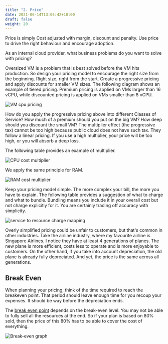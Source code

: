 ```yaml
---
title: "2. Price"
date: 2021-06-14T13:05:42+10:00
draft: false
weight: 20
---
```


Price is simply Cost adjusted with margin, discount and penalty. Use price to drive the right behaviour and encourage adoption.

As an internal cloud provider, what business problems do you want to solve with pricing?

Oversized VM is a problem that is best solved before the VM hits production. So design your pricing model to encourage the right size from the beginning. Right size, right from the start. Create a progressive pricing and apply discounts for smaller VM sizes. The following diagram shows an example of tiered pricing. Premium pricing is applied on VMs larger than 16 vCPU, while discounted pricing is applied on VMs smaller than 8 vCPU.

![VM cpu pricing](1.5.2-fig-1.png)

How do you apply the progressive pricing above into different Classes of Service? How much of a premium should you put on the big VM? How deep should you discount the small VM? The multiplier effect (the progressive tax) cannot be too high because public cloud does not have such tax. They follow a linear pricing. If you use a high multiplier, your price will be too high, or you will absorb a deep loss.

The following table provides an example of multiplier.

![CPU cost multiplier](1.5.2-fig-2.png)

We apply the same principle for RAM.

![RAM cost multiplier](1.5.2-fig-3.png)

Keep your pricing model simple. The more complex your bill, the more you have to explain. The following table provides a suggestion of what to charge and what to bundle. Bundling means you include it in your overall cost but not charge explicitly for it. You are certainly trading off accuracy with simplicity.

![service to resource charge mapping](1.5.2-fig-4.png)

Overly simplified pricing could be unfair to customers, but that's common in other industries. Take the airline industry, where my favourite airline is Singapore Airlines. I notice they have at least 4 generations of planes. The new plane is more efficient, costs less to operate and is more enjoyable to customers. On the other hand, if you take into account depreciation, the old plane is already fully depreciated. And yet, the price is the same across all generations.

## Break Even

When planning your pricing, think of the time required to reach the breakeven point. That period should leave enough time for you recoup your expenses. It should be way before the depreciation ends.

The [break even point](https://en.wikipedia.org/wiki/Break-even) depends on the break-even level. You may not be able to fully sell all the resources at the end. So if your plan is based on 80% sold, then the price of this 80% has to be able to cover the cost of everything.

![Break-even graph](1.5.2-fig-5.png)